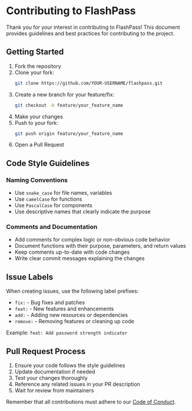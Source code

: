 # Contributing to FlashPass

Thank you for your interest in contributing to FlashPass! This document provides guidelines and best practices for contributing to the project.

## Getting Started

1. Fork the repository
2. Clone your fork:
   ```bash
   git clone https://github.com/YOUR-USERNAME/flashpass.git
   ```
3. Create a new branch for your feature/fix:
   ```bash
   git checkout -b feature/your_feature_name
   ```
4. Make your changes
5. Push to your fork:
   ```bash
   git push origin feature/your_feature_name
   ```
6. Open a Pull Request

## Code Style Guidelines

### Naming Conventions
- Use `snake_case` for file names, variables
- Use `camelCase` for functions
- Use `PascalCase` for components
- Use descriptive names that clearly indicate the purpose

### Comments and Documentation
- Add comments for complex logic or non-obvious code behavior
- Document functions with their purpose, parameters, and return values
- Keep comments up-to-date with code changes
- Write clear commit messages explaining the changes

## Issue Labels

When creating issues, use the following label prefixes:

- `fix:` - Bug fixes and patches
- `feat:` - New features and enhancements
- `add:` - Adding new resources or dependencies
- `remove:` - Removing features or cleaning up code

Example: `feat: Add password strength indicator`

## Pull Request Process

1. Ensure your code follows the style guidelines
2. Update documentation if needed
3. Test your changes thoroughly
4. Reference any related issues in your PR description
5. Wait for review from maintainers

Remember that all contributions must adhere to our [Code of Conduct](CODE_OF_CONDUCT.md).

